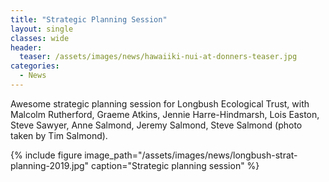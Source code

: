 ```yaml
---
title: "Strategic Planning Session"
layout: single
classes: wide
header:
  teaser: /assets/images/news/hawaiiki-nui-at-donners-teaser.jpg
categories:
  - News
---
```


Awesome strategic planning session for Longbush Ecological Trust, with Malcolm Rutherford, Graeme Atkins, Jennie Harre-Hindmarsh, Lois Easton, Steve Sawyer, Anne Salmond, Jeremy Salmond, Steve Salmond (photo taken by Tim Salmond).

{% include figure image_path="/assets/images/news/longbush-strat-planning-2019.jpg" caption="Strategic planning session" %}